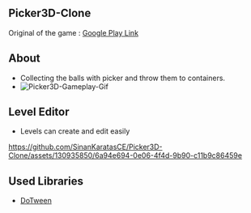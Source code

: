 ## Picker3D-Clone
Original of the game : [Google Play Link](https://play.google.com/store/apps/details?id=com.ponyom.collect&hl=tr) 
## About
- Collecting the balls with picker and throw them to containers.
- ![Picker3D-Gameplay-Gif](https://github.com/SinanKaratasCE/Picker3D-Clone/assets/130935850/4d3724e6-9b88-4e51-90cd-8cc6969f76f2)
## Level Editor
- Levels can create and edit easily

https://github.com/SinanKaratasCE/Picker3D-Clone/assets/130935850/6a94e694-0e06-4f4d-9b90-c11b9c86459e
## Used Libraries






- [DoTween](https://github.com/Demigiant/dotween)

